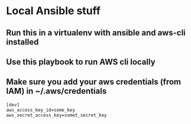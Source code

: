 # Local Ansible stuff

## Run this in a virtualenv with ansible and aws-cli installed

## Use this playbook to run AWS cli locally

## Make sure you add your aws credentials (from IAM) in ~/.aws/credentials

```
[dev]
aws_access_key_id=some_key
aws_secret_access_key=somet_secret_key
```
